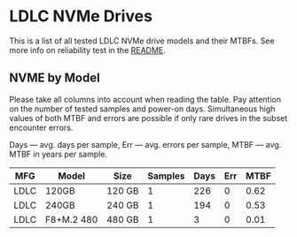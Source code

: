 LDLC NVMe Drives
================

This is a list of all tested LDLC NVMe drive models and their MTBFs. See more
info on reliability test in the [README](https://github.com/linuxhw/SMART).

NVME by Model
------------

Please take all columns into account when reading the table. Pay attention on the
number of tested samples and power-on days. Simultaneous high values of both MTBF
and errors are possible if only rare drives in the subset encounter errors.

Days — avg. days per sample,
Err  — avg. errors per sample,
MTBF — avg. MTBF in years per sample.

| MFG       | Model              | Size   | Samples | Days  | Err   | MTBF |
|-----------|--------------------|--------|---------|-------|-------|------|
| LDLC      | 120GB              | 120 GB | 1       | 226   | 0     | 0.62   |
| LDLC      | 240GB              | 240 GB | 1       | 194   | 0     | 0.53   |
| LDLC      | F8+M.2 480         | 480 GB | 1       | 3     | 0     | 0.01   |
